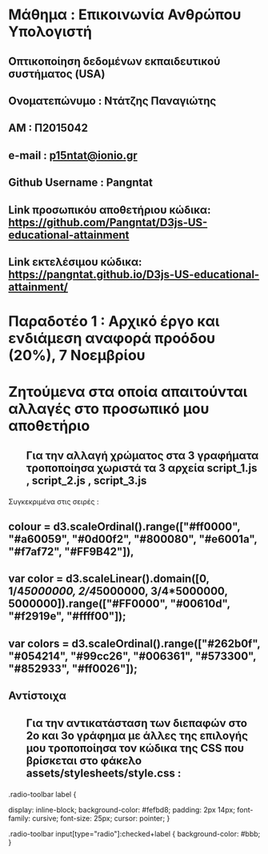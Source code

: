 # Μάθημα : Επικοινωνία Ανθρώπου Υπολογιστή

## Οπτικοποίηση δεδομένων εκπαιδευτικού συστήματος (USA)

## Ονοματεπώνυμο : Ντάτζης Παναγιώτης 
## ΑΜ : Π2015042 ##
## e-mail : p15ntat@ionio.gr
## Github Username : Pangntat <br>

## Link προσωπικόυ αποθετήριου κώδικα: https://github.com/Pangntat/D3js-US-educational-attainment 
## Link εκτελέσιμου κώδικα: https://pangntat.github.io/D3js-US-educational-attainment/ <br>

# Παραδοτέο 1 : Αρχικό έργο και ενδιάμεση αναφορά προόδου (20%), 7 Νοεμβρίου

# Ζητούμενα στα οποία απαιτούνται αλλαγές στο προσωπικό μου αποθετήριο

## <ul> Για την αλλαγή χρώματος στα 3 γραφήματα τροποποίησα χωριστά τα 3 αρχεία script_1.js , script_2.js , script_3.js 
  Συγκεκριμένα στις σειρές :
  
## colour = d3.scaleOrdinal().range(["#ff0000", "#a60059", "#0d00f2", "#800080", "#e6001a", "#f7af72", "#FF9B42"]), 
## var color = d3.scaleLinear().domain([0, 1/4*5000000, 2/4*5000000, 3/4*5000000, 5000000]).range(["#FF0000", "#00610d", "#f2919e", "#ffff00"]);
## var colors = d3.scaleOrdinal().range(["#262b0f", "#054214", "#99cc26", "#006361", "#573300", "#852933", "#ff0026"]); 

## Αντίστοιχα

## <ul> Για την αντικατάσταση των διεπαφών στο 2ο και 3ο γράφημα με άλλες της επιλογής μου τροποποίησα τον κώδικα της CSS που βρίσκεται στο φάκελο assets/stylesheets/style.css :
  
  .radio-toolbar label {

  display: inline-block;
  background-color: #fefbd8;
  padding: 2px 14px;
  font-family: cursive;
  font-size: 25px;
  cursor: pointer;
}

.radio-toolbar input[type="radio"]:checked+label {
  background-color: #bbb;
}
